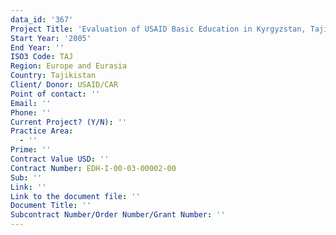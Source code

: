 ```yaml
---
data_id: '367'
Project Title: 'Evaluation of USAID Basic Education in Kyrgyzstan, Tajikistan, and Uzbekistan'
Start Year: '2005'
End Year: ''
ISO3 Code: TAJ
Region: Europe and Eurasia
Country: Tajikistan
Client/ Donor: USAID/CAR
Point of contact: ''
Email: ''
Phone: ''
Current Project? (Y/N): ''
Practice Area:
  - ''
Prime: ''
Contract Value USD: ''
Contract Number: EDH-I-00-03-00002-00
Sub: ''
Link: ''
Link to the document file: ''
Document Title: ''
Subcontract Number/Order Number/Grant Number: ''
---
```

